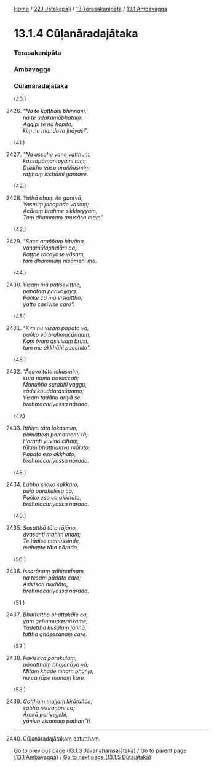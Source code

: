 
[Home](/) / [22J Jātakapāḷi](/tipitaka/22J.md) / [13 Terasakanipāta](/tipitaka/22J/13.md) / [13.1 Ambavagga](/tipitaka/22J/13/13.1.md)

# 13.1.4 Cūḷanāradajātaka

### Terasakanipāta

### Ambavagga

### Cūḷanāradajātaka

(40.)

2426. _“Na te kaṭṭhāni bhinnāni,_  
_na te udakamābhataṃ;_  
_Aggīpi te na hāpito,_  
_kiṃ nu mandova jhāyasi”._  


(41.)

2427. _“Na ussahe vane vatthuṃ,_  
_kassapāmantayāmi taṃ;_  
_Dukkho vāso araññasmiṃ,_  
_raṭṭhaṃ icchāmi gantave._  


(42.)

2428. _Yathā ahaṃ ito gantvā,_  
_Yasmiṃ janapade vasaṃ;_  
_Ācāraṃ brahme sikkheyyaṃ,_  
_Taṃ dhammaṃ anusāsa maṃ”._  


(43.)

2429. _“Sace araññaṃ hitvāna,_  
_vanamūlaphalāni ca;_  
_Raṭṭhe rocayase vāsaṃ,_  
_taṃ dhammaṃ nisāmehi me._  


(44.)

2430. _Visaṃ mā paṭisevittho,_  
_papātaṃ parivajjaya;_  
_Paṅke ca mā visīdittho,_  
_yatto cāsīvise care”._  


(45.)

2431. _“Kiṃ nu visaṃ papāto vā,_  
_paṅko vā brahmacārinaṃ;_  
_Kaṃ tvaṃ āsīvisaṃ brūsi,_  
_taṃ me akkhāhi pucchito”._  


(46.)

2432. _“Āsavo tāta lokasmiṃ,_  
_surā nāma pavuccati;_  
_Manuñño surabhī vaggu,_  
_sādu khuddarasūpamo;_  
_Visaṃ tadāhu ariyā se,_  
_brahmacariyassa nārada._  


(47.)

2433. _Itthiyo tāta lokasmiṃ,_  
_pamattaṃ pamathenti tā;_  
_Haranti yuvino cittaṃ,_  
_tūlaṃ bhaṭṭhaṃva māluto;_  
_Papāto eso akkhāto,_  
_brahmacariyassa nārada._  


(48.)

2434. _Lābho siloko sakkāro,_  
_pūjā parakulesu ca;_  
_Paṅko eso ca akkhāto,_  
_brahmacariyassa nārada._  


(49.)

2435. _Sasatthā tāta rājāno,_  
_āvasanti mahiṃ imaṃ;_  
_Te tādise manussinde,_  
_mahante tāta nārada._  


(50.)

2436. _Issarānaṃ adhipatīnaṃ,_  
_na tesaṃ pādato care;_  
_Āsīvisoti akkhāto,_  
_brahmacariyassa nārada._  


(51.)

2437. _Bhattattho bhattakāle ca,_  
_yaṃ gehamupasaṅkame;_  
_Yadettha kusalaṃ jaññā,_  
_tattha ghāsesanaṃ care._  


(52.)

2438. _Pavisitvā parakulaṃ,_  
_pānatthaṃ bhojanāya vā;_  
_Mitaṃ khāde mitaṃ bhuñje,_  
_na ca rūpe manaṃ kare._  


(53.)

2439. _Goṭṭhaṃ majjaṃ kirāṭañca,_  
_sabhā nikiraṇāni ca;_  
_Ārakā parivajjehi,_  
_yānīva visamaṃ pathan”ti._  


---

2440. Cūḷanāradajātakaṃ catutthaṃ.



[Go to previous page (13.1.3 Javanahaṃsajātaka)](/tipitaka/22J/13/13.1/13.1.3.md) / [Go to parent page (13.1 Ambavagga)](/tipitaka/22J/13/13.1.md) / [Go to next page (13.1.5 Dūtajātaka)](/tipitaka/22J/13/13.1/13.1.5.md)


